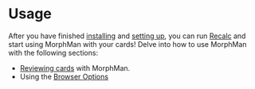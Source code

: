 # Usage

After you have finished [installing](installation.md) and [setting up](setup.md), you can run [Recalc](usage/recalc.md)
and start using MorphMan with your cards! Delve into how to use MorphMan with the following sections:

* [Reviewing cards](usage/reviewing-cards.md) with MorphMan.
* Using the [Browser Options](usage/browser.md)





